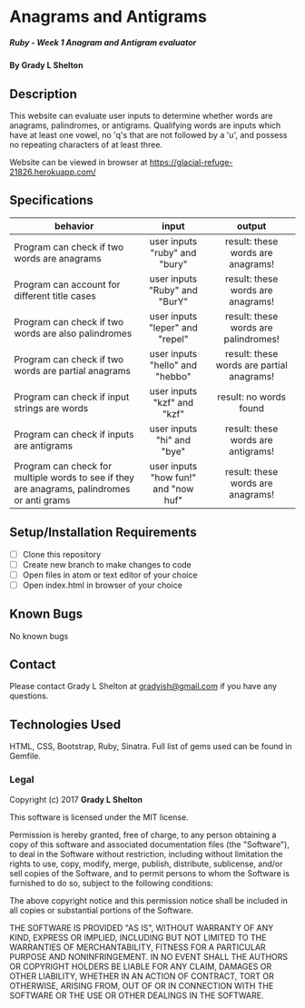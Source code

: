 # Anagrams and Antigrams

##### Ruby - Week 1 Anagram and Antigram evaluator

#### By Grady L Shelton

## Description
This website can evaluate user inputs to determine whether words are anagrams, palindromes, or antigrams.
Qualifying words are inputs which have at least one vowel, no 'q's that are not followed by a 'u', and possess no repeating characters of at least three.

Website can be viewed in browser at https://glacial-refuge-21826.herokuapp.com/

## Specifications

| behavior |  input   |  output  |
|----------|:--------:|:--------:|
|Program can check if two words are anagrams|user inputs "ruby" and "bury"|result: these words are anagrams!|
|Program can account for different title cases|user inputs "Ruby" and "BurY"|result: these words are anagrams!|
|Program can check if two words are also palindromes|user inputs "leper" and "repel"|result: these words are palindromes!|
|Program can check if two words are partial anagrams|user inputs "hello" and "hebbo"|result: these words are partial anagrams!|
|Program can check if input strings are words|user inputs "kzf" and "kzf"|result: no words found|
|Program can check if inputs are antigrams|user inputs "hi" and "bye"|result: these words are antigrams!|
|Program can check for multiple words to see if they are anagrams, palindromes or anti grams|user inputs "how fun!" and "now huf"|result: these words are anagrams!|

## Setup/Installation Requirements

- [ ] Clone this repository
- [ ] Create new branch to make changes to code
- [ ] Open files in atom or text editor of your choice
- [ ] Open index.html in browser of your choice

## Known Bugs
No known bugs
## Contact

Please contact Grady L Shelton at gradyish@gmail.com if you have any questions.

## Technologies Used

HTML, CSS, Bootstrap, Ruby, Sinatra. Full list of gems used can be found in Gemfile.

### Legal

Copyright (c) 2017 **Grady L Shelton**

This software is licensed under the MIT license.

Permission is hereby granted, free of charge, to any person obtaining a copy
of this software and associated documentation files (the "Software"), to deal
in the Software without restriction, including without limitation the rights
to use, copy, modify, merge, publish, distribute, sublicense, and/or sell
copies of the Software, and to permit persons to whom the Software is
furnished to do so, subject to the following conditions:

The above copyright notice and this permission notice shall be included in
all copies or substantial portions of the Software.

THE SOFTWARE IS PROVIDED "AS IS", WITHOUT WARRANTY OF ANY KIND, EXPRESS OR
IMPLIED, INCLUDING BUT NOT LIMITED TO THE WARRANTIES OF MERCHANTABILITY,
FITNESS FOR A PARTICULAR PURPOSE AND NONINFRINGEMENT. IN NO EVENT SHALL THE
AUTHORS OR COPYRIGHT HOLDERS BE LIABLE FOR ANY CLAIM, DAMAGES OR OTHER
LIABILITY, WHETHER IN AN ACTION OF CONTRACT, TORT OR OTHERWISE, ARISING FROM,
OUT OF OR IN CONNECTION WITH THE SOFTWARE OR THE USE OR OTHER DEALINGS IN
THE SOFTWARE.
